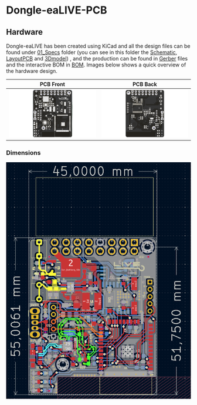 # Dongle-eaLIVE-PCB

## Hardware
Dongle-eaLIVE has been created using KiCad and all the design files can be found under [01_Specs](01_Specs/) folder (you can see in this folder the [Schematic](01_Specs/01_Schematic/), [LayoutPCB](01_Specs/02_LayoutPCB/) and [3Dmodel](01_Specs/03_3Dmodel/)) , and the  production can be found in [Gerber](02_Gerber&BOM/01_Gerber/) files and the interactive BOM in [BOM](02_Gerber&BOM/02_BOM/00_InteractiveBOM/). Images below shows a quick overview of the hardware design.

| PCB Front           |  PCB Back |
| :-------------------------: | :-------------------------: |
| ![Dongle-ealive front](01_Specs/04_v2/DongleALIVEv2.0_Front_view.png)  | ![Dongle-eavlive back](01_Specs/04_v2/DongleALIVEv2.0_Back_view.png) |

### Dimensions
![Dongle-ealive dimensions](01_Specs/04_v2/Dimensions.png)
